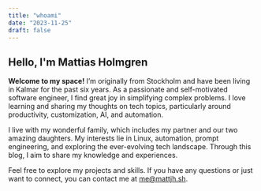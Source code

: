```yaml
---
title: "whoami"
date: "2023-11-25"
draft: false
---
```


## Hello, I'm Mattias Holmgren

**Welcome to my space!** I’m originally from Stockholm and have been living in Kalmar for the past six years. As a passionate and self-motivated software engineer, I find great joy in simplifying complex problems. I love learning and sharing my thoughts on tech topics, particularly around productivity, customization, AI, and automation.

I live with my wonderful family, which includes my partner and our two amazing daughters. My interests lie in Linux, automation, prompt engineering, and exploring the ever-evolving tech landscape. Through this blog, I aim to share my knowledge and experiences.

Feel free to explore my projects and skills. If you have any questions or just want to connect, you can contact me at [me@mattjh.sh](mailto:me@mattjh.sh).
